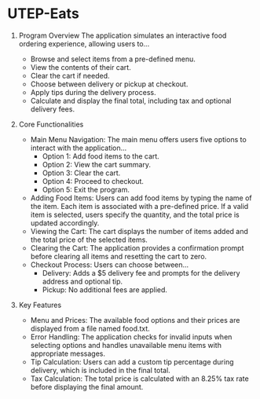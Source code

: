 # UTEP-Eats

1. Program Overview
    The application simulates an interactive food ordering experience, allowing users to...
    - Browse and select items from a pre-defined menu.
    - View the contents of their cart.
    - Clear the cart if needed.
    - Choose between delivery or pickup at checkout.
    - Apply tips during the delivery process.
    - Calculate and display the final total, including tax and optional delivery fees.

2. Core Functionalities
    - Main Menu Navigation: The main menu offers users five options to interact with the application...
        - Option 1: Add food items to the cart.
        - Option 2: View the cart summary.
        - Option 3: Clear the cart.
        - Option 4: Proceed to checkout.
        - Option 5: Exit the program.
    - Adding Food Items: Users can add food items by typing the name of the item. Each item is associated with a pre-defined price. If a valid item is selected, users specify the quantity, and the total price is updated accordingly.
    - Viewing the Cart: The cart displays the number of items added and the total price of the selected items.
    - Clearing the Cart: The application provides a confirmation prompt before clearing all items and resetting the cart to zero.
    - Checkout Process: Users can choose between...
        - Delivery: Adds a $5 delivery fee and prompts for the delivery address and optional tip.
        - Pickup: No additional fees are applied.

3. Key Features
    - Menu and Prices: The available food options and their prices are displayed from a file named food.txt.
    - Error Handling: The application checks for invalid inputs when selecting options and handles unavailable menu items with appropriate messages.
    - Tip Calculation: Users can add a custom tip percentage during delivery, which is included in the final total.
    - Tax Calculation: The total price is calculated with an 8.25% tax rate before displaying the final amount.

